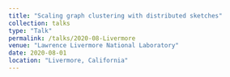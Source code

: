 ```yaml
---
title: "Scaling graph clustering with distributed sketches"
collection: talks
type: "Talk"
permalink: /talks/2020-08-Livermore
venue: "Lawrence Livermore National Laboratory"
date: 2020-08-01
location: "Livermore, California"
---
```


